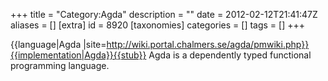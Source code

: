 +++
title = "Category:Agda"
description = ""
date = 2012-02-12T21:41:47Z
aliases = []
[extra]
id = 8920
[taxonomies]
categories = []
tags = []
+++

{{language|Agda
|site=http://wiki.portal.chalmers.se/agda/pmwiki.php}}{{implementation|Agda}}{{stub}}
Agda is a dependently typed functional programming language.
